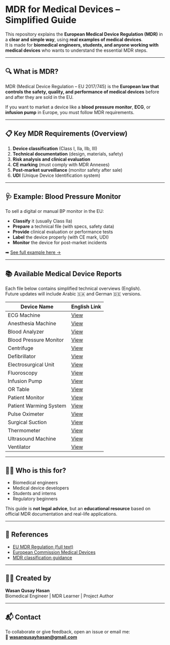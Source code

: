 # MDR for Medical Devices – Simplified Guide

This repository explains the **European Medical Device Regulation (MDR)** in a **clear and simple way**, using **real examples of medical devices**.  
It is made for **biomedical engineers, students, and anyone working with medical devices** who wants to understand the essential MDR steps.

---

## 🔍 What is MDR?

MDR (Medical Device Regulation – EU 2017/745) is the **European law that controls the safety, quality, and performance of medical devices** before and after they are sold in the EU.

If you want to market a device like a **blood pressure monitor**, **ECG**, or **infusion pump** in Europe, you must follow MDR requirements.

---

## 📋 Key MDR Requirements (Overview)

1. **Device classification** (Class I, IIa, IIb, III)  
2. **Technical documentation** (design, materials, safety)  
3. **Risk analysis and clinical evaluation**  
4. **CE marking** (must comply with MDR Annexes)  
5. **Post-market surveillance** (monitor safety after sale)  
6. **UDI** (Unique Device Identification system)

---

## 🩺 Example: Blood Pressure Monitor

To sell a digital or manual BP monitor in the EU:

- **Classify** it (usually Class IIa)  
- **Prepare** a technical file (with specs, safety data)  
- **Provide** clinical evaluation or performance tests  
- **Label** the device properly (with CE mark, UDI)  
- **Monitor** the device for post-market incidents  

➡ [See full example here →](examples/blood-pressure-monitor.md)

---

## 📚 Available Medical Device Reports

Each file below contains simplified technical overviews (English).  
Future updates will include Arabic 🇸🇦 and German 🇩🇪 versions.

| Device Name             | English Link                                       |
|-------------------------|----------------------------------------------------|
| ECG Machine             | [View](examples/ECG-machine.md)                    |
| Anesthesia Machine      | [View](examples/anesthesia-machine.md)             |
| Blood Analyzer          | [View](examples/blood-analyzer.md)                |
| Blood Pressure Monitor  | [View](examples/blood-pressure-monitor.md)         |
| Centrifuge              | [View](examples/centrifuge.md)                     |
| Defibrillator           | [View](examples/defibrillator.md)                  |
| Electrosurgical Unit    | [View](examples/electrosurgical-unit.md)           |
| Fluoroscopy             | [View](examples/fluoroscopy.md)                    |
| Infusion Pump           | [View](examples/infusion-pump.md)                  |
| OR Table                | [View](examples/or-table.md)                       |
| Patient Monitor         | [View](examples/patient-monitor.md)                |
| Patient Warming System  | [View](examples/patient-warming-system.md)         |
| Pulse Oximeter          | [View](examples/pulse-oximeter.md)                 |
| Surgical Suction        | [View](examples/surgical-suction.md)               |
| Thermometer             | [View](examples/thermometer.md)                    |
| Ultrasound Machine      | [View](examples/ultrasound-machine.md)             |
| Ventilator              | [View](examples/ventilator.md)                     |

---

## 👩‍⚕️ Who is this for?

- Biomedical engineers  
- Medical device developers  
- Students and interns  
- Regulatory beginners

This guide is **not legal advice**, but an **educational resource** based on official MDR documentation and real-life applications.

---

## 📎 References

- [EU MDR Regulation (full text)](https://eur-lex.europa.eu/eli/reg/2017/745/oj)  
- [European Commission Medical Devices](https://health.ec.europa.eu/medical-devices-sector/new-regulations_en)  
- [MDR classification guidance](https://www.medical-device-regulation.eu/classification/)

---

## 🧑‍💻 Created by

**Wasan Qusay Hasan**  
Biomedical Engineer | MDR Learner | Project Author  

---

## 📬 Contact

To collaborate or give feedback, open an issue or email me:  
📧 **wasanqusayhasan@gmail.com**

